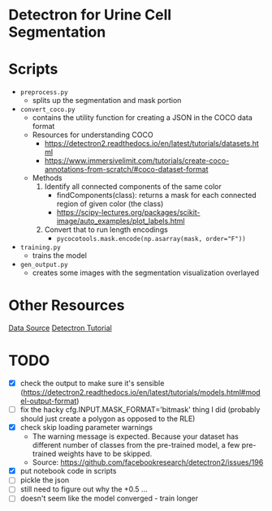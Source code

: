# Detectron for Urine Cell Segmentation

# Scripts
* `preprocess.py` 
    * splits up the segmentation and mask portion
* `convert_coco.py`
    * contains the utility function for creating a JSON in the COCO data format
    * Resources for understanding COCO
        * https://detectron2.readthedocs.io/en/latest/tutorials/datasets.html
        * https://www.immersivelimit.com/tutorials/create-coco-annotations-from-scratch/#coco-dataset-format
    * Methods
        1. Identify all connected components of the same color
            * findComponents(class): returns a mask for each connected region of given color (the class)
            * https://scipy-lectures.org/packages/scikit-image/auto_examples/plot_labels.html
        2. Convert that to run length encodings
            * `pycocotools.mask.encode(np.asarray(mask, order="F"))`
* `training.py`
    * trains the model
* `gen_output.py`
    * creates some images with the segmentation visualization overlayed
     

# Other Resources
[Data Source](https://github.com/jlevy44/PreliminaryGenerativeHistoPath/)
[Detectron Tutorial](https://colab.research.google.com/drive/16jcaJoc6bCFAQ96jDe2HwtXj7BMD_-m5#scrollTo=U5LhISJqWXgM)

# TODO

- [x] check the output to make sure it's sensible (https://detectron2.readthedocs.io/en/latest/tutorials/models.html#model-output-format)
- [ ] fix the hacky cfg.INPUT.MASK_FORMAT='bitmask' thing I did (probably should just create a polygon as opposed to the RLE)
- [x] check skip loading parameter warnings
    - The warning message is expected. Because your dataset has different number of classes from the pre-trained model, a few pre-trained weights have to be skipped.
    - Source: https://github.com/facebookresearch/detectron2/issues/196
- [x] put notebook code in scripts
- [ ] pickle the json
- [ ] still need to figure out why the +0.5 ... 
- [ ] doesn't seem like the model converged - train longer